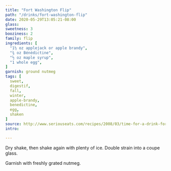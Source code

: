 ```yaml
---
title: "Fort Washington Flip"
path: "/drinks/fort-washington-flip"
date: 2020-05-29T13:05:21-08:00
glass:
sweetness: 3
booziness: 2
family: flip
ingredients: [
  "1½ oz applejack or apple brandy",
  "¾ oz Bénédictine",
  "½ oz maple syrup",
  "1 whole egg",
]
garnish: ground nutmeg
tags: [
  sweet,
  digestif,
  fall,
  winter,
  apple-brandy,
  benedictine,
  egg,
  shaken
]
source: http://www.seriouseats.com/recipes/2008/03/time-for-a-drink-fort-washington-flip-recipe.html
intro:

---
```

Dry shake, then shake again with plenty of ice.
Double strain into a coupe glass.

Garnish with freshly grated nutmeg.
